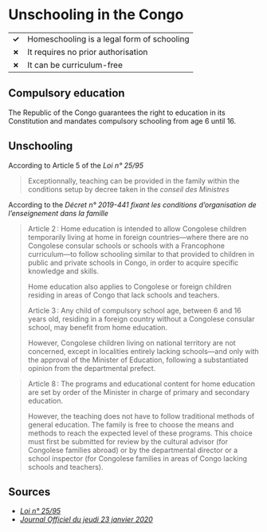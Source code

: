 # Unschooling in the Congo

|       |                                            |
| ----- | ------------------------------------------ |
| **✓** | Homeschooling is a legal form of schooling |
| **✗** | It requires no prior authorisation         |
| **✗** | It can be curriculum-free                  |

## Compulsory education

The Republic of the Congo guarantees the right to education in its Constitution
and mandates compulsory schooling from age 6 until 16.

## Unschooling

According to Article 5 of the _Loi n° 25/95_

> Exceptionnally, teaching can be provided in the family within the conditions setup by decree taken in the _conseil des Ministres_

According to the _Décret n° 2019-441 fixant les conditions d’organisation de l’enseignement dans la famille_

> Article 2 : Home education is intended to allow Congolese children temporarily living at home in foreign
> countries—where there are no Congolese consular schools or schools with a Francophone curriculum—to
> follow schooling similar to that provided to children in public and private schools in Congo,
> in order to acquire specific knowledge and skills.
>
> Home education also applies to Congolese or foreign children residing in areas of Congo
> that lack schools and teachers.
>
> Article 3 : Any child of compulsory school age, between 6 and 16 years old,
> residing in a foreign country without a Congolese consular school, may benefit from home education.
>
> However, Congolese children living on national territory are not concerned,
> except in localities entirely lacking schools—and only with the approval of the
> Minister of Education, following a substantiated opinion from the departmental prefect.

> Article 8 : The programs and educational content for home education are set by order of
> the Minister in charge of primary and secondary education.
>
> However, the teaching does not have to follow traditional methods of general education.
> The family is free to choose the means and methods to reach the expected level of these programs.
> This choice must first be submitted for review by the cultural advisor (for Congolese families abroad)
> or by the departmental director or a school inspector
> (for Congolese families in areas of Congo lacking schools and teachers).

## Sources

- [_Loi n° 25/95_](https://www.sgg.cg/textes-officiels/Congo-Loi-1995-25.pdf)
- [_Journal Officiel du jeudi 23 janvier 2020_](https://www.sgg.cg/JO/2020/congo-jo-2020-04.pdf)
